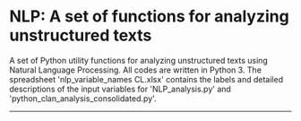 # NLP: A set of functions for analyzing unstructured texts

A set of Python utility functions for analyzing unstructured texts using Natural Language Processing. All codes are written in Python 3. The spreadsheet 'nlp_variable_names CL.xlsx' contains the labels and detailed descriptions of the input variables for 'NLP_analysis.py' and 'python_clan_analysis_consolidated.py'.

---
